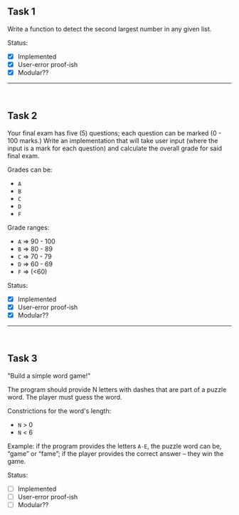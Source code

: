 ## Task 1

Write a function to detect the second largest number in any given list.

Status:
* [x] Implemented
* [x] User-error proof-ish
* [x] Modular??

---

<br />

## Task 2

Your final exam has five (5) questions; each question can be marked (0 - 100 marks.)
Write an implementation that will take user input (where the input is a mark for each question) and
calculate the overall grade for said final exam.

Grades can be:
* `A`
* `B`
* `C`
* `D`
* `F`

Grade ranges:
* `A` => 90 - 100
* `B` => 80 - 89
* `C` => 70 - 79
* `D` => 60 - 69
* `F` => (<60)

Status:
* [x] Implemented
* [x] User-error proof-ish
* [x] Modular??

---

<br />

## Task 3

"Build a simple word game!"

The program should provide N letters with dashes that are part of a puzzle word. The player must guess the word.

Constrictions for the word's length:
* `N` > 0
* `N` < 6

Example: if the program provides the letters `A-E`, the puzzle word can be, “game” or “fame”;
         if the player provides the correct answer – they win the game.

Status:
* [ ] Implemented
* [ ] User-error proof-ish
* [ ] Modular??